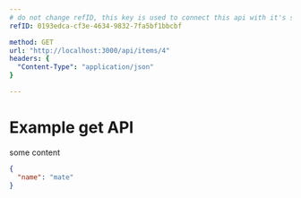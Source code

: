 ```yaml
---
# do not change refID, this key is used to connect this api with it's saved response
refID: 0193edca-cf3e-4634-9832-7fa5bf1bbcbf

method: GET
url: "http://localhost:3000/api/items/4"
headers: {
  "Content-Type": "application/json"
}

---
```


# Example get API
some content

```json
{
  "name": "mate"
}
```

